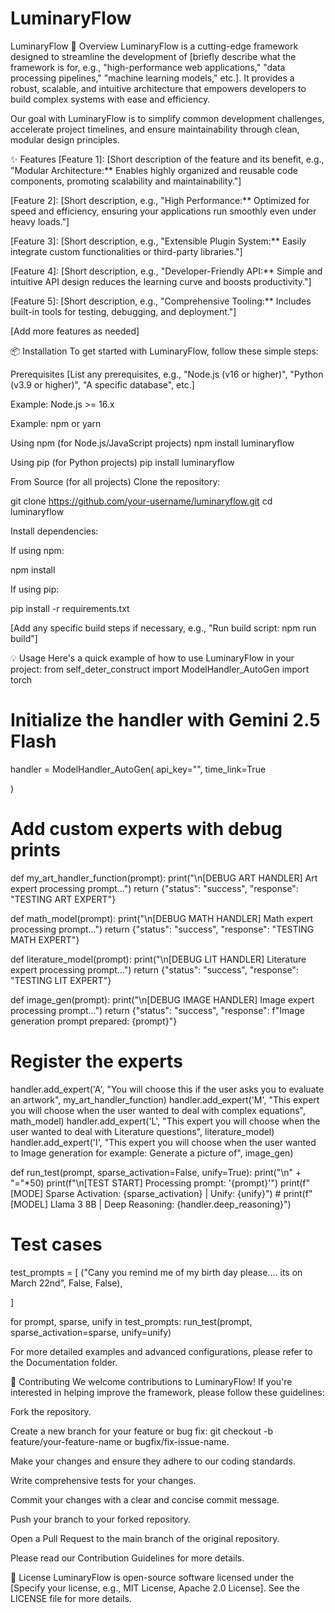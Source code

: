 ﻿# LuminaryFlow



LuminaryFlow
🚀 Overview
LuminaryFlow is a cutting-edge framework designed to streamline the development of [briefly describe what the framework is for, e.g., "high-performance web applications," "data processing pipelines," "machine learning models," etc.]. It provides a robust, scalable, and intuitive architecture that empowers developers to build complex systems with ease and efficiency.

Our goal with LuminaryFlow is to simplify common development challenges, accelerate project timelines, and ensure maintainability through clean, modular design principles.

✨ Features
[Feature 1]: [Short description of the feature and its benefit, e.g., "Modular Architecture:** Enables highly organized and reusable code components, promoting scalability and maintainability."]

[Feature 2]: [Short description, e.g., "High Performance:** Optimized for speed and efficiency, ensuring your applications run smoothly even under heavy loads."]

[Feature 3]: [Short description, e.g., "Extensible Plugin System:** Easily integrate custom functionalities or third-party libraries."]

[Feature 4]: [Short description, e.g., "Developer-Friendly API:** Simple and intuitive API design reduces the learning curve and boosts productivity."]

[Feature 5]: [Short description, e.g., "Comprehensive Tooling:** Includes built-in tools for testing, debugging, and deployment."]

[Add more features as needed]

📦 Installation
To get started with LuminaryFlow, follow these simple steps:

Prerequisites
[List any prerequisites, e.g., "Node.js (v16 or higher)", "Python (v3.9 or higher)", "A specific database", etc.]

Example: Node.js >= 16.x

Example: npm or yarn

Using npm (for Node.js/JavaScript projects)
npm install luminaryflow

Using pip (for Python projects)
pip install luminaryflow

From Source (for all projects)
Clone the repository:

git clone https://github.com/your-username/luminaryflow.git
cd luminaryflow

Install dependencies:

If using npm:

npm install

If using pip:

pip install -r requirements.txt

[Add any specific build steps if necessary, e.g., "Run build script: npm run build"]

💡 Usage
Here's a quick example of how to use LuminaryFlow in your project:
from self_deter_construct import ModelHandler_AutoGen
import torch

# Initialize the handler with Gemini 2.5 Flash 
handler = ModelHandler_AutoGen(
    api_key="",
    time_link=True


)

# Add custom experts with debug prints
def my_art_handler_function(prompt):
    print("\n[DEBUG ART HANDLER] Art expert processing prompt...")
    return {"status": "success", "response": "TESTING ART EXPERT"}

def math_model(prompt):
    print("\n[DEBUG MATH HANDLER] Math expert processing prompt...")
    return {"status": "success", "response": "TESTING MATH EXPERT"}

def literature_model(prompt):
    print("\n[DEBUG LIT HANDLER] Literature expert processing prompt...")
    return {"status": "success", "response": "TESTING LIT EXPERT"}

def image_gen(prompt):
    print("\n[DEBUG IMAGE HANDLER] Image expert processing prompt...")
    return {"status": "success", "response": f"Image generation prompt prepared: {prompt}"}

# Register the experts
handler.add_expert('A', "You will choose this if the user asks you to evaluate an artwork", my_art_handler_function)
handler.add_expert('M', "This expert you will choose when the user wanted to deal with complex equations", math_model)
handler.add_expert('L', "This expert you will choose when the user wanted to deal with Literature questions", literature_model)
handler.add_expert('I', "This expert you will choose when the user wanted to Image generation for example: Generate a picture of", image_gen)

def run_test(prompt, sparse_activation=False, unify=True):
    print("\n" + "="*50)
    print(f"\n[TEST START] Processing prompt: '{prompt}'")
    print(f"[MODE] Sparse Activation: {sparse_activation} | Unify: {unify}")
    # print(f"[MODEL] Llama 3 8B | Deep Reasoning: {handler.deep_reasoning}")
    

    

# Test cases
test_prompts = [ 
    ("Cany you remind me of my birth day please.... its on March 22nd", False, False), 

]

for prompt, sparse, unify in test_prompts:
    run_test(prompt, sparse_activation=sparse, unify=unify)



For more detailed examples and advanced configurations, please refer to the Documentation folder.

🤝 Contributing
We welcome contributions to LuminaryFlow! If you're interested in helping improve the framework, please follow these guidelines:

Fork the repository.

Create a new branch for your feature or bug fix: git checkout -b feature/your-feature-name or bugfix/fix-issue-name.

Make your changes and ensure they adhere to our coding standards.

Write comprehensive tests for your changes.

Commit your changes with a clear and concise commit message.

Push your branch to your forked repository.

Open a Pull Request to the main branch of the original repository.

Please read our Contribution Guidelines for more details.

📄 License
LuminaryFlow is open-source software licensed under the [Specify your license, e.g., MIT License, Apache 2.0 License]. See the LICENSE file for more details.
